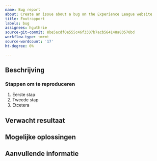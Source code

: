 ```yaml
---
name: Bug report
about: Create an issue about a bug on the Experience League website
title: Foutrapport
labels: bug
assignees: hguthrie
source-git-commit: 8be5acdf0e555c46f3307b7acb564148a83570bd
workflow-type: tm+mt
source-wordcount: '17'
ht-degree: 0%

---
```



## Beschrijving

<!-- (REQUIRED) What is the issue or current behavior? -->

### Stappen om te reproduceren

<!-- (OPTIONAL) What needs to be done to replicate this issue? You can provide your scenario in a Gist. -->

1. Eerste stap
1. Tweede stap
1. Etcetera

## Verwacht resultaat

<!-- (REQUIRED) What is the expected result or behavior after resolving this issue? -->

## Mogelijke oplossingen

<!-- (OPTIONAL) What would a solution for this issue look like? -->

## Aanvullende informatie

<!-- (OPTIONAL) What other information can you provide about this issue? -->

<!--
Thank you for taking the time to report this issue!
GitHub Issues in this repo should relate to the applicable codebase.

Before submitting this issue, make sure you are complying with our Code of Conduct:
https://github.com/AdobeDocs/commerce-operations.en/blob/main/code-of-conduct.md

Issues that do not comply with our Code of Conduct or do not contain enough information may be closed at the maintainers' discretion.

Feel free to remove this section before creating this issue.
-->
